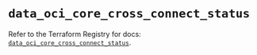 # `data_oci_core_cross_connect_status`

Refer to the Terraform Registry for docs: [`data_oci_core_cross_connect_status`](https://registry.terraform.io/providers/oracle/oci/6.18.0/docs/data-sources/core_cross_connect_status).
